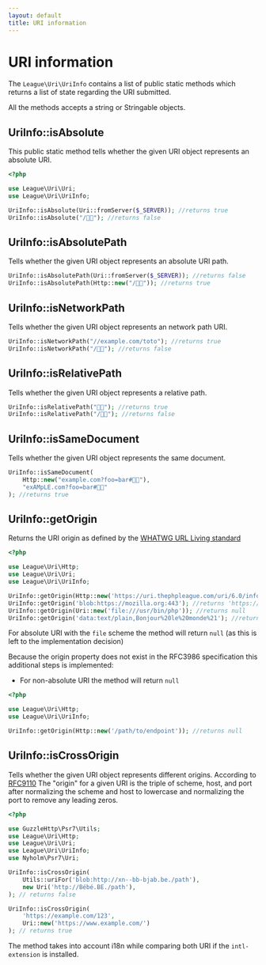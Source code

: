 ```yaml
---
layout: default
title: URI information
---
```


URI information
=======

The `League\Uri\UriInfo` contains a list of public static methods which returns a list of
state regarding the URI submitted.

<p class="message-notice">All the methods accepts a string or Stringable objects.</p>

## UriInfo::isAbsolute

This public static method tells whether the given URI object represents an absolute URI.

~~~php
<?php

use League\Uri\Uri;
use League\Uri\UriInfo;

UriInfo::isAbsolute(Uri::fromServer($_SERVER)); //returns true
UriInfo::isAbsolute("/🍣🍺"); //returns false
~~~

## UriInfo::isAbsolutePath

Tells whether the given URI object represents an absolute URI path.

~~~php
UriInfo::isAbsolutePath(Uri::fromServer($_SERVER)); //returns false
UriInfo::isAbsolutePath(Http::new("/🍣🍺")); //returns true
~~~

## UriInfo::isNetworkPath

Tells whether the given URI object represents an network path URI.

~~~php
UriInfo::isNetworkPath("//example.com/toto"); //returns true
UriInfo::isNetworkPath("/🍣🍺"); //returns false
~~~

## UriInfo::isRelativePath

Tells whether the given URI object represents a relative path.

~~~php
UriInfo::isRelativePath("🏳️‍🌈"); //returns true
UriInfo::isRelativePath("/🍣🍺"); //returns false
~~~

## UriInfo::isSameDocument

Tells whether the given URI object represents the same document.

~~~php
UriInfo::isSameDocument(
    Http::new("example.com?foo=bar#🏳️‍🌈"),
    "exAMpLE.com?foo=bar#🍣🍺"
); //returns true
~~~

## UriInfo::getOrigin

Returns the URI origin as defined by the [WHATWG URL Living standard](https://url.spec.whatwg.org/#origin)

~~~php
<?php

use League\Uri\Http;
use League\Uri\Uri;
use League\Uri\UriInfo;

UriInfo::getOrigin(Http::new('https://uri.thephpleague.com/uri/6.0/info/')); //returns 'https://uri.thephpleague.com'
UriInfo::getOrigin('blob:https://mozilla.org:443'); //returns 'https://mozilla.org'
UriInfo::getOrigin(Uri::new('file:///usr/bin/php')); //returns null
UriInfo::getOrigin('data:text/plain,Bonjour%20le%20monde%21'); //returns null
~~~

<p class="message-info">For absolute URI with the <code>file</code> scheme the method will return <code>null</code> (as this is left to the implementation decision)</p>

Because the origin property does not exist in the RFC3986 specification this additional steps is implemented:

- For non-absolute URI the method will return `null`

~~~php
<?php

use League\Uri\Http;
use League\Uri\UriInfo;

UriInfo::getOrigin(Http::new('/path/to/endpoint')); //returns null
~~~

## UriInfo::isCrossOrigin

Tells whether the given URI object represents different origins. 
According to [RFC9110](https://www.rfc-editor.org/rfc/rfc9110#section-4.3.1) The "origin"
for a given URI is the triple of scheme, host, and port after normalizing
the scheme and host to lowercase and normalizing the port to remove
any leading zeros.

~~~php
<?php

use GuzzleHttp\Psr7\Utils;
use League\Uri\Http;
use League\Uri\Uri;
use League\Uri\UriInfo;
use Nyholm\Psr7\Uri;

UriInfo::isCrossOrigin(
    Utils::uriFor('blob:http://xn--bb-bjab.be./path'),
    new Uri('http://Bébé.BE./path'),
); // returns false

UriInfo::isCrossOrigin(
    'https://example.com/123', 
    Uri::new('https://www.example.com/')
); // returns true
~~~

The method takes into account i18n while comparing both URI if the `intl-extension` is installed.
